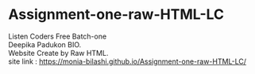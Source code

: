 # Assignment-one-raw-HTML-LC
Listen Coders Free Batch-one <br>
Deepika Padukon BIO.<br>
Website Create by Raw HTML.<br>
site link : https://monia-bilashi.github.io/Assignment-one-raw-HTML-LC/
